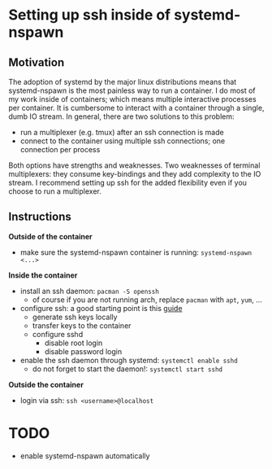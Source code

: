 # Setting up ssh inside of systemd-nspawn

## Motivation

The adoption of systemd by the major linux distributions
  means that systemd-nspawn is the most painless way to run a container.
I do most of my work inside of containers;
  which means multiple interactive processes per container.
It is cumbersome to interact with a container through a single, dumb IO stream.
In general, there are two solutions to this problem:

- run a multiplexer (e.g. tmux) after an ssh connection is made
- connect to the container using multiple ssh connections; one connection per process

Both options have strengths and weaknesses.
Two weaknesses of terminal multiplexers:
  they consume key-bindings
  and they add complexity to the IO stream.
I recommend setting up ssh for the added flexibility
  even if you choose to run a multiplexer.

## Instructions

**Outside of the container**

- make sure the systemd-nspawn container is running: `systemd-nspawn <...>`

**Inside the container**

- install an ssh daemon: `pacman -S openssh`
    - of course if you are not running arch, replace `pacman` with `apt`, `yum`, ...
- configure ssh: 
  a good starting point is this [guide](https://www.linode.com/docs/security/securing-your-server)
    - generate ssh keys locally
    - transfer keys to the container
    - configure sshd
        - disable root login
        - disable password login
- enable the ssh daemon through systemd: `systemctl enable sshd`
    - do not forget to start the daemon!: `systemctl start sshd`

**Outside the container**

- login via ssh: `ssh <username>@localhost`

# TODO
- enable systemd-nspawn automatically
